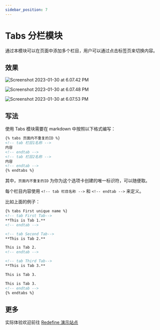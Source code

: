 ```yaml
---
sidebar_position: 7
---
```


# Tabs 分栏模块

通过本模块可以在页面中添加多个栏目，用户可以通过点击标签页来切换内容。

## 效果

![Screenshot 2023-01-30 at 6.07.42 PM](https://evan.beee.top/img/2023/01/30/36c202572da922768fe48d29497663f1.png)

![Screenshot 2023-01-30 at 6.07.48 PM](https://evan.beee.top/img/2023/01/30/763be8951d5eb9e6f4ae67eee34a6bfd.png)

![Screenshot 2023-01-30 at 6.07.53 PM](https://evan.beee.top/img/2023/01/30/0a612a36e55e39bc43fd8cf181b20b43.png)

## 写法

使用 Tabs 模块需要在 markdown 中按照以下格式编写：

```markdown
{% tabs 页面内不重复的ID %}
<!-- tab 栏目1名称 -->
内容
<!-- endtab -->
<!-- tab 栏目2名称 -->
内容
<!-- endtab -->
{% endtabs %}
```

其中，`页面内不重复的ID` 为你为这个选项卡创建的唯一标识符，可以随便取。

每个栏目内容使用 `<!-- tab 栏目名称 -->` 和 `<!-- endtab -->` 来定义。

比如上面的例子：

```markdown
{% tabs First unique name %}
<!-- tab First Tab-->
**This is Tab 1.**
<!-- endtab -->

<!-- tab Second Tab-->
**This is Tab 2.**

This is Tab 2.
<!-- endtab -->

<!-- tab Third Tab-->
**This is Tab 3.**

This is Tab 3.

This is Tab 3.
<!-- endtab -->
{% endtabs %}
```

## 更多

实际体验欢迎前往 [Redefine 演示站点](https://redefine.ohevan.com/2022/10/02/theme-demo/)
